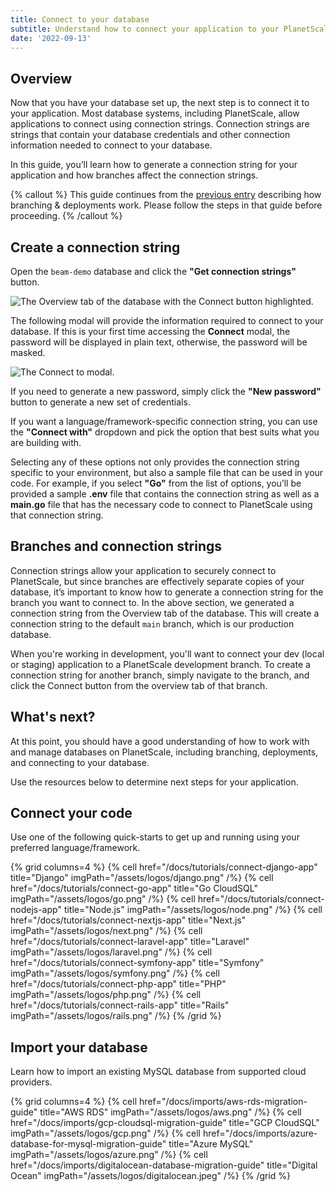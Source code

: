 ```yaml
---
title: Connect to your database
subtitle: Understand how to connect your application to your PlanetScale database.
date: '2022-09-13'
---
```


## Overview

Now that you have your database set up, the next step is to connect it to your application. Most database systems, including PlanetScale, allow applications to connect using connection strings. Connection strings are strings that contain your database credentials and other connection information needed to connect to your database.

In this guide, you’ll learn how to generate a connection string for your application and how branches affect the connection strings.

{% callout %}
This guide continues from the [previous entry](/docs/onboarding/branching-and-deploy-requests) describing how branching & deployments work. Please follow the steps in that guide before proceeding.
{% /callout %}

## Create a connection string

Open the `beam-demo` database and click the **"Get connection strings"** button.

![The Overview tab of the database with the Connect button highlighted.](/assets/docs/onboarding/connect-to-your-database/connect-2.png?v2)

The following modal will provide the information required to connect to your database. If this is your first time accessing the **Connect** modal, the password will be displayed in plain text, otherwise, the password will be masked.

![The Connect to modal.](/assets/docs/onboarding/connect-to-your-database/connect-modal-2.png?v2)

If you need to generate a new password, simply click the **"New password"** button to generate a new set of credentials.

If you want a language/framework-specific connection string, you can use the **"Connect with"** dropdown and pick the option that best suits what you are building with.

Selecting any of these options not only provides the connection string specific to your environment, but also a sample file that can be used in your code. For example, if you select **"Go"** from the list of options, you’ll be provided a sample **.env** file that contains the connection string as well as a **main.go** file that has the necessary code to connect to PlanetScale using that connection string.

## Branches and connection strings

Connection strings allow your application to securely connect to PlanetScale, but since branches are effectively separate copies of your database, it’s important to know how to generate a connection string for the branch you want to connect to. In the above section, we generated a connection string from the Overview tab of the database. This will create a connection string to the default `main` branch, which is our production database.

When you're working in development, you'll want to connect your dev (local or staging) application to a PlanetScale development branch. To create a connection string for another branch, simply navigate to the branch, and click the Connect button from the overview tab of that branch.

## What's next?

At this point, you should have a good understanding of how to work with and manage databases on PlanetScale, including branching, deployments, and connecting to your database.

Use the resources below to determine next steps for your application.

## Connect your code

Use one of the following quick-starts to get up and running using your preferred language/framework.

{% grid columns=4 %}
{% cell href="/docs/tutorials/connect-django-app" title="Django" imgPath="/assets/logos/django.png" /%}
{% cell href="/docs/tutorials/connect-go-app" title="Go CloudSQL" imgPath="/assets/logos/go.png" /%}
{% cell href="/docs/tutorials/connect-nodejs-app" title="Node.js" imgPath="/assets/logos/node.png" /%}
{% cell href="/docs/tutorials/connect-nextjs-app" title="Next.js" imgPath="/assets/logos/next.png" /%}
{% cell href="/docs/tutorials/connect-laravel-app" title="Laravel" imgPath="/assets/logos/laravel.png" /%}
{% cell href="/docs/tutorials/connect-symfony-app" title="Symfony" imgPath="/assets/logos/symfony.png" /%}
{% cell href="/docs/tutorials/connect-php-app" title="PHP" imgPath="/assets/logos/php.png" /%}
{% cell href="/docs/tutorials/connect-rails-app" title="Rails" imgPath="/assets/logos/rails.png" /%}
{% /grid %}

## Import your database

Learn how to import an existing MySQL database from supported cloud providers.

{% grid columns=4 %}
{% cell href="/docs/imports/aws-rds-migration-guide" title="AWS RDS" imgPath="/assets/logos/aws.png" /%}
{% cell href="/docs/imports/gcp-cloudsql-migration-guide" title="GCP CloudSQL" imgPath="/assets/logos/gcp.png" /%}
{% cell href="/docs/imports/azure-database-for-mysql-migration-guide" title="Azure MySQL" imgPath="/assets/logos/azure.png" /%}
{% cell href="/docs/imports/digitalocean-database-migration-guide" title="Digital Ocean" imgPath="/assets/logos/digitalocean.jpeg" /%}
{% /grid %}
